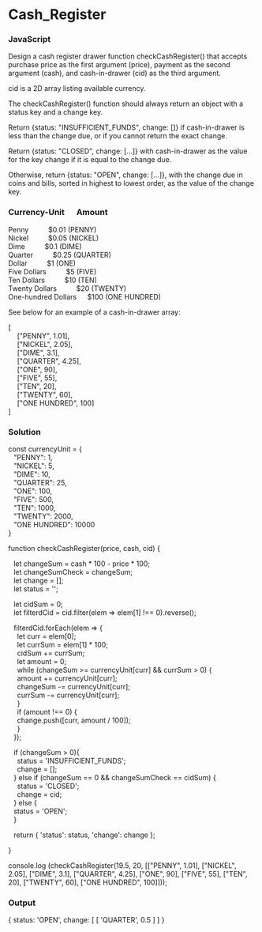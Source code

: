 # Cash_Register
### JavaScript


Design a cash register drawer function checkCashRegister() that accepts purchase price as the first argument (price), payment as the second argument (cash), and cash-in-drawer (cid) as the third argument.  

cid is a 2D array listing available currency.  
  
The checkCashRegister() function should always return an object with a status key and a change key.  
  
Return {status: "INSUFFICIENT_FUNDS", change: []} if cash-in-drawer is less than the change due, or if you cannot return the exact change.  
  
Return {status: "CLOSED", change: [...]} with cash-in-drawer as the value for the key change if it is equal to the change due.  
  
Otherwise, return {status: "OPEN", change: [...]}, with the change due in coins and bills, sorted in highest to lowest order, as the value of the change key.  
  
### Currency-Unit	&emsp; Amount  
Penny &emsp; &emsp;	$0.01 (PENNY)  
Nickel &emsp; &emsp;	$0.05 (NICKEL)  
Dime &emsp; &emsp;	$0.1 (DIME)  
Quarter &emsp; &emsp;	$0.25 (QUARTER)  
Dollar &emsp; &emsp;	$1 (ONE)  
Five Dollars &emsp; &emsp;	$5 (FIVE)  
Ten Dollars &emsp; &emsp;	$10 (TEN)  
Twenty Dollars &emsp; &emsp;	$20 (TWENTY)  
One-hundred Dollars &emsp;	$100 (ONE HUNDRED)  
  
See below for an example of a cash-in-drawer array:  
  
[  
&emsp;  ["PENNY", 1.01],  
&emsp;  ["NICKEL", 2.05],  
&emsp;  ["DIME", 3.1],  
&emsp;  ["QUARTER", 4.25],  
&emsp;  ["ONE", 90],  
&emsp;  ["FIVE", 55],  
&emsp;  ["TEN", 20],  
&emsp;  ["TWENTY", 60],  
&emsp;  ["ONE HUNDRED", 100]  
]

### Solution  
  
const currencyUnit = {  
&ensp;  "PENNY": 1,  
&ensp;  "NICKEL": 5,  
&ensp;  "DIME": 10,  
&ensp;  "QUARTER": 25,  
&ensp;  "ONE": 100,  
&ensp;  "FIVE": 500,  
&ensp;  "TEN": 1000,  
&ensp;  "TWENTY": 2000,  
&ensp;  "ONE HUNDRED": 10000  
}  
  
function checkCashRegister(price, cash, cid) {  
  
&ensp;  let changeSum = cash * 100 - price * 100;  
&ensp;  let changeSumCheck = changeSum;  
&ensp;  let change = [];  
&ensp;  let status = '';  
  
&ensp;  let cidSum = 0;  
&ensp;  let filterdCid = cid.filter(elem => elem[1] !== 0).reverse();  
  
&ensp;  filterdCid.forEach(elem => {  
&emsp;    let curr = elem[0];  
&emsp;    let currSum = elem[1] * 100;  
&emsp;    cidSum += currSum;  
&emsp;    let amount = 0;  
&emsp;    while (changeSum >= currencyUnit[curr] && currSum > 0) {  
&emsp;      amount += currencyUnit[curr];  
&emsp;      changeSum -= currencyUnit[curr];  
&emsp;      currSum -= currencyUnit[curr];  
&emsp;    }  
&emsp;    if (amount !== 0) {  
&emsp;      change.push([curr, amount / 100]);  
&emsp;    }  
&ensp;  });  
  
&ensp;  if (changeSum > 0){  
&emsp;    status = 'INSUFFICIENT_FUNDS';  
&emsp;    change = [];  
&ensp;  } else if (changeSum == 0 && changeSumCheck == cidSum) {  
&emsp;    status = 'CLOSED';  
&emsp;    change = cid;  
&ensp;  } else {  
&ensp;    status = 'OPEN';  
&ensp;  }  
   
&ensp;  return { 'status': status, 'change': change };  
  
}  
  
console.log (checkCashRegister(19.5, 20, [["PENNY", 1.01], ["NICKEL", 2.05], ["DIME", 3.1], ["QUARTER", 4.25], ["ONE", 90], ["FIVE", 55], ["TEN", 20], ["TWENTY", 60], ["ONE HUNDRED", 100]]));  
  
  
### Output  
  
{ status: 'OPEN', change: [ [ 'QUARTER', 0.5 ] ] }
